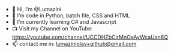 - 👋 Hi, I’m @Lumazini
- 👀 I’m code in Python, batch file, CSS and HTML
- 🌱 I’m currently learning C# and Javascript
- 📺 Visit my Channel on YouTube: https://youtube.com/channel/UCCDHZbCirMnOeAyWcaUan6Q
- 📫 contact me in: lumaziniplay+github@gmail.com


